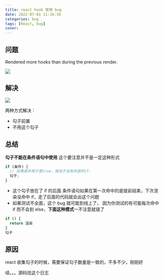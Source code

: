 ```yaml
---
title: react hook 使用 bug
date: 2022-07-01 11:16:39
categories: bug
tags: [React, bug]
cover:
---
```


## 问题

Rendered more hooks than during the previous render.

<img src="http://t-blog-images.aijs.top/img/20220701111839.webp" />

## 解决

<img src="http://t-blog-images.aijs.top/img/20220701111740.webp" />

两种方式解决：

- 勾子前置
- 不用这个勾子

## 总结

**勾子不能在条件语句中使用** 这个要注意并不是一定这种形式

```js
if (条件) {
  // 如果条件用于是true，相当于没有外层的if，
  勾子;
}
```

- 这个勾子放在了 if 的后面 条件语句如果在第一次命中的是提前结束，下次渲染没命中 if，走了后面的代码就会出这个问题
- 如果测试不全面，这个 bug 就可能到线上了， 因为你测试的有可能每次命中 if 而不会到 else，**下面这种模式**一不注意就错了

```js
if () {
  return 渲染
}
勾子
```

## 原因

react 收集勾子的时候，需要保证勾子数量是一致的，不多不少，刚刚好

续。。。源码找这个日志
